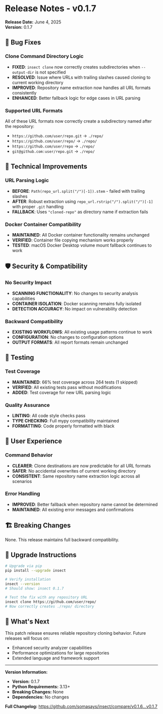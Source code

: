 # Release Notes - v0.1.7

**Release Date:** June 4, 2025  
**Version:** 0.1.7

## 🐛 **Bug Fixes**

### **Clone Command Directory Logic**
- **FIXED**: `insect clone` now correctly creates subdirectories when `--output-dir` is not specified
- **RESOLVED**: Issue where URLs with trailing slashes caused cloning to current working directory
- **IMPROVED**: Repository name extraction now handles all URL formats consistently
- **ENHANCED**: Better fallback logic for edge cases in URL parsing

### **Supported URL Formats**
All of these URL formats now correctly create a subdirectory named after the repository:
- `https://github.com/user/repo.git` → `./repo/`
- `https://github.com/user/repo/` → `./repo/`
- `https://github.com/user/repo` → `./repo/`
- `git@github.com:user/repo.git` → `./repo/`

## 🔧 **Technical Improvements**

### **URL Parsing Logic**
- **BEFORE**: `Path(repo_url.split("/")[-1]).stem` - failed with trailing slashes
- **AFTER**: Robust extraction using `repo_url.rstrip("/").split("/")[-1]` with proper `.git` handling
- **FALLBACK**: Uses `"cloned-repo"` as directory name if extraction fails

### **Docker Container Compatibility**
- **MAINTAINED**: All Docker container functionality remains unchanged
- **VERIFIED**: Container file copying mechanism works properly
- **TESTED**: macOS Docker Desktop volume mount fallback continues to work

## 🛡️ **Security & Compatibility**

### **No Security Impact**
- **SCANNING FUNCTIONALITY**: No changes to security analysis capabilities
- **CONTAINER ISOLATION**: Docker scanning remains fully isolated
- **DETECTION ACCURACY**: No impact on vulnerability detection

### **Backward Compatibility**
- **EXISTING WORKFLOWS**: All existing usage patterns continue to work
- **CONFIGURATION**: No changes to configuration options
- **OUTPUT FORMATS**: All report formats remain unchanged

## 🧪 **Testing**

### **Test Coverage**
- **MAINTAINED**: 66% test coverage across 264 tests (1 skipped)
- **VERIFIED**: All existing tests pass without modifications
- **ADDED**: Test coverage for new URL parsing logic

### **Quality Assurance**
- **LINTING**: All code style checks pass
- **TYPE CHECKING**: Full mypy compatibility maintained
- **FORMATTING**: Code properly formatted with black

## 📝 **User Experience**

### **Command Behavior**
- **CLEARER**: Clone destinations are now predictable for all URL formats
- **SAFER**: No accidental overwrites of current working directory
- **CONSISTENT**: Same repository name extraction logic across all scenarios

### **Error Handling**
- **IMPROVED**: Better fallback when repository name cannot be determined
- **MAINTAINED**: All existing error messages and confirmations

## 🏗️ **Breaking Changes**

None. This release maintains full backward compatibility.

## 📝 **Upgrade Instructions**

```bash
# Upgrade via pip
pip install --upgrade insect

# Verify installation
insect --version
# Should show: insect 0.1.7

# Test the fix with any repository URL
insect clone https://github.com/user/repo/
# Now correctly creates ./repo/ directory
```

## 🎯 **What's Next**

This patch release ensures reliable repository cloning behavior. Future releases will focus on:
- Enhanced security analyzer capabilities
- Performance optimizations for large repositories
- Extended language and framework support

---

**Version Information:**
- **Version:** 0.1.7
- **Python Requirements:** 3.13+
- **Breaking Changes:** None
- **Dependencies:** No changes

**Full Changelog:** https://github.com/somasays/insect/compare/v0.1.6...v0.1.7